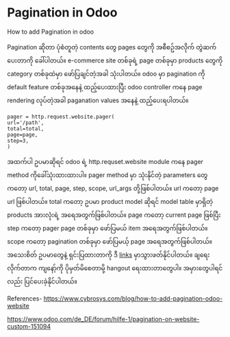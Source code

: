 <h1>Pagination in Odoo</h1>

How to add Pagination in odoo

Pagination ဆိုတာ ပုံစံတူတဲ့ contents တွေ pages တွေကို အစီစဥ်အလိုက် တွဲဆက်ပေးတာကို ခေါ်ပါတယ်။ e-commerce site တစ်ခုရဲ့ page တစ်ခုမှာ products တွေကို category တစ်ခုထဲမှာ ဖော်ပြချင်တဲ့အခါ သုံးပါတယ်။ odoo မှာ pagination ကို default feature တစ်ခုအနေနဲ့ ထည့်ပေးထားပြီး odoo controller ကနေ page rendering လုပ်တဲ့အခါ paganation values အနေနဲ့ ထည့်ပေးရပါတယ်။ 
```
pager = http.request.website.pager(
url='/path',
total=total,
page=page,
step=3,
)
```
အထက်ပါ ဥပမာဆိုရင် odoo ရဲ့ http.requset.website module ကနေ pager method ကိုခေါ်သုံးထားထားပါ။ pager method မှာ သုံးနိုင်တဲ့ parameters တွေကတော့ url, total, page, step, scope, url_args တို့ဖြစ်ပါတယ်။ url ကတော့ page url ဖြစ်ပါတယ်။ total ကတော့ ဥပမာ product model ဆိုရင် model table မှာရှိတဲ့ products အားလုံးရဲ့ အရေအတွက်ဖြစ်ပါတယ်။ page ကတော့ current page ဖြစ်ပြီး step ကတော့ pager page တစ်ခုမှာ ဖော်ပြမယ် item အရေအတွက်ဖြစ်ပါတယ်။ scope ကတော့ pagination တစ်ခုမှာ ဖော်ပြမယ့် page အရေအတွက်ဖြစ်ပါတယ်။ 
အသေးစိတ် ဥပမာတွေနဲ့ ရှင်းပြထားတာကို ဒီ  [links](https://www.cybrosys.com/blog/how-to-add-pagination-odoo-website) မှာသွားဖတ်နိုင်ပါတယ်။ ချရေးလိုက်တာက ကျနော့်ကို ပိုမှတ်မိစေတာမို့ hangout ရေးထားတာတွေပါ။ အမှားတွေပါရင်လည်း ပြင်ပေးခဲ့နိုင်ပါတယ်။

References-
https://www.cybrosys.com/blog/how-to-add-pagination-odoo-website

https://www.odoo.com/de_DE/forum/hilfe-1/pagination-on-website-custom-151094
